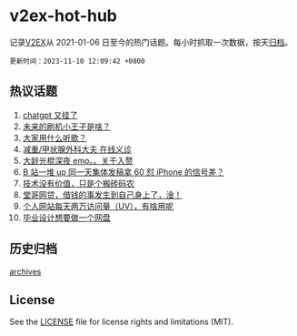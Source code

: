 # v2ex-hot-hub

 记录[V2EX](https://www.v2ex.com/)从 2021-01-06 日至今的热门话题。每小时抓取一次数据，按天[归档](archives)。

`更新时间：2023-11-10 12:09:42 +0800`

## 热议话题

1. [chatgpt 又挂了](https://www.v2ex.com/t/990224)
1. [未来的刷机小王子是啥？](https://www.v2ex.com/t/990220)
1. [大家用什么听歌？](https://www.v2ex.com/t/990252)
1. [减重/甲状腺外科大夫 在线义诊](https://www.v2ex.com/t/990415)
1. [大龄光棍深夜 emo。。关于入赘](https://www.v2ex.com/t/990465)
1. [B 站一堆 up 同一天集体发稿拿 60 怼 iPhone 的信号差？](https://www.v2ex.com/t/990530)
1. [技术没有价值，只是个搬砖码农](https://www.v2ex.com/t/990313)
1. [堂哥网贷，借钱的事发生到自己身上了，淦！](https://www.v2ex.com/t/990451)
1. [个人网站每天两万访问量（UV），有啥用呢](https://www.v2ex.com/t/990296)
1. [毕业设计想要做一个网盘](https://www.v2ex.com/t/990369)

## 历史归档

[archives](archives)

## License

See the [LICENSE](LICENSE) file for license rights and limitations (MIT).
